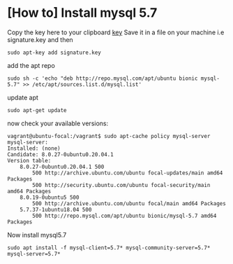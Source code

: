# [How to] Install mysql 5.7

Copy the key here to your clipboard
[key](https://dev.mysql.com/doc/refman/5.7/en/checking-gpg-signature.html)
Save it in a file on your machine i.e signature.key and then

	sudo apt-key add signature.key

add the apt repo

	sudo sh -c 'echo "deb http://repo.mysql.com/apt/ubuntu bionic mysql-5.7" >> /etc/apt/sources.list.d/mysql.list'

update apt

	sudo apt-get update

now check your available versions:

	vagrant@ubuntu-focal:/vagrant$ sudo apt-cache policy mysql-server
	mysql-server:
  	Installed: (none)
  	Candidate: 8.0.27-0ubuntu0.20.04.1
  	Version table:
     	8.0.27-0ubuntu0.20.04.1 500
        	500 http://archive.ubuntu.com/ubuntu focal-updates/main amd64 Packages
        	500 http://security.ubuntu.com/ubuntu focal-security/main amd64 Packages
     	8.0.19-0ubuntu5 500
        	500 http://archive.ubuntu.com/ubuntu focal/main amd64 Packages
     	5.7.37-1ubuntu18.04 500
        	500 http://repo.mysql.com/apt/ubuntu bionic/mysql-5.7 amd64 Packages

Now install mysql5.7

	sudo apt install -f mysql-client=5.7* mysql-community-server=5.7* mysql-server=5.7*


